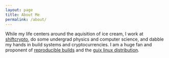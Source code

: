 ```yaml
---
layout: page
title: About Me
permalink: /about/
---
```


While my life centers around the aquisition of ice cream, I work at
[shiftcrypto](https://shiftcrypto.ch), do some undergrad physics and computer science,
and dabble my hands in build systems and cryptocurrencies. I am a huge fan and proponent
of [reproducible builds](https://reproducible-builds.org) and the
[guix linux distribution](http://guix.gnu.org/).

